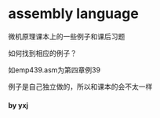 # assembly language
<p>微机原理课本上的一些例子和课后习题</p>
<p>如何找到相应的例子？</p>
<p>如emp439.asm为第四章例39</p>

<p>例子是自己独立做的，所以和课本的会不太一样</p>

<h4>by yxj</h4>
